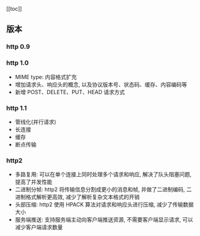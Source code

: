 [[toc]]

## 版本

### http 0.9

### http 1.0

- MIME type: 内容格式扩充
- 增加请求头、响应头的概念, 以及协议版本号、状态码、缓存、内容编码等
- 新增 POST、DELETE、PUT、HEAD 请求方式

### http 1.1

- 管线化(并行请求)
- 长连接
- 缓存
- 断点传输

### http2

- 多路复用: 可以在单个连接上同时处理多个请求和响应, 解决了队头阻塞问题, 提高了并发性能
- 二进制分帧: http2 将传输信息分割成更小的消息和帧, 并做了二进制编码, 二进制格式解析更高效, 减少了解析复杂文本格式的开销
- 头部压缩: http2 使用 HPACK 算法对请求和响应头进行压缩, 减少了传输数据大小
- 服务端推送: 支持服务端主动向客户端推送资源, 不需要客户端显示请求, 可以减少客户端请求数量
